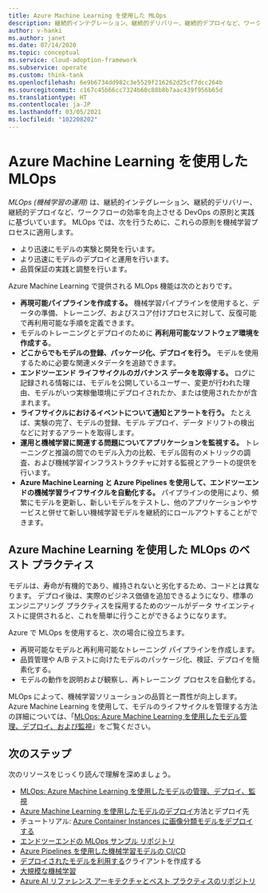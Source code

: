 ```yaml
---
title: Azure Machine Learning を使用した MLOps
description: 継続的インテグレーション、継続的デリバリー、継続的デプロイなど、ワークフローの効率を向上させる MLOps の原則と実践について説明します。
author: v-hanki
ms.author: janet
ms.date: 07/14/2020
ms.topic: conceptual
ms.service: cloud-adoption-framework
ms.subservice: operate
ms.custom: think-tank
ms.openlocfilehash: 6e9b6734dd982c3e5529f216262d25cf7dcc264b
ms.sourcegitcommit: c167c45b66cc7324b60c88b8b7aac439f956b65d
ms.translationtype: HT
ms.contentlocale: ja-JP
ms.lasthandoff: 03/05/2021
ms.locfileid: "102208202"
---
```

# <a name="mlops-with-azure-machine-learning"></a>Azure Machine Learning を使用した MLOps

*MLOps (機械学習の運用)* は、継続的インテグレーション、継続的デリバリー、継続的デプロイなど、ワークフローの効率を向上させる DevOps の原則と実践に基づいています。 MLOps では、次を行うために、これらの原則を機械学習プロセスに適用します。

- より迅速にモデルの実験と開発を行います。
- より迅速にモデルのデプロイと運用を行います。
- 品質保証の実践と調整を行います。

Azure Machine Learning で提供される MLOps 機能は次のとおりです。

- **再現可能パイプラインを作成する。** 機械学習パイプラインを使用すると、データの準備、トレーニング、およびスコア付けプロセスに対して、反復可能で再利用可能な手順を定義できます。
- モデルのトレーニングとデプロイのために **再利用可能なソフトウェア環境を作成する**。
- **どこからでもモデルの登録、パッケージ化、デプロイを行う。** モデルを使用するために必要な関連メタデータを追跡できます。
- **エンドツーエンド ライフサイクルのガバナンス データを取得する。** ログに記録される情報には、モデルを公開しているユーザー、変更が行われた理由、モデルがいつ実稼働環境にデプロイされたか、または使用されたかが含まれます。
- **ライフサイクルにおけるイベントについて通知とアラートを行う。** たとえば、実験の完了、モデルの登録、モデル デプロイ、データ ドリフトの検出などに対するアラートを取得します。
- **運用と機械学習に関連する問題についてアプリケーションを監視する。** トレーニングと推論の間でのモデル入力の比較、モデル固有のメトリックの調査、および機械学習インフラストラクチャに対する監視とアラートの提供を行います。
- **Azure Machine Learning と Azure Pipelines を使用して、エンドツーエンドの機械学習ライフサイクルを自動化する。** パイプラインの使用により、頻繁にモデルを更新し、新しいモデルをテストし、他のアプリケーションやサービスと併せて新しい機械学習モデルを継続的にロールアウトすることができます。

## <a name="best-practices-for-mlops-with-azure-machine-learning"></a>Azure Machine Learning を使用した MLOps のベスト プラクティス

モデルは、寿命が有機的であり、維持されないと劣化するため、コードとは異なります。 デプロイ後は、実際のビジネス価値を追加できるようになり、標準のエンジニアリング プラクティスを採用するためのツールがデータ サイエンティストに提供されると、これを簡単に行うことができるようになります。

Azure で MLOps を使用すると、次の場合に役立ちます。

- 再現可能なモデルと再利用可能なトレーニング パイプラインを作成します。
- 品質管理や A/B テストに向けたモデルのパッケージ化、検証、デプロイを簡素化する。
- モデルの動作を説明および観察し、再トレーニング プロセスを自動化する。

MLOps によって、機械学習ソリューションの品質と一貫性が向上します。 Azure Machine Learning を使用して、モデルのライフサイクルを管理する方法の詳細については、「[MLOps: Azure Machine Learning を使用したモデル管理、デプロイ、および監視](/azure/machine-learning/concept-model-management-and-deployment)」をご覧ください。

## <a name="next-steps"></a>次のステップ

次のリソースをじっくり読んで理解を深めましょう。

- [MLOps: Azure Machine Learning を使用したモデルの管理、デプロイ、監視](/azure/machine-learning/concept-model-management-and-deployment)
- [Azure Machine Learning を使用したモデルのデプロイ](/azure/machine-learning/how-to-deploy-and-where)方法とデプロイ先
- チュートリアル: [Azure Container Instances に画像分類モデルをデプロイする](/azure/machine-learning/tutorial-deploy-models-with-aml)
- [エンドツーエンドの MLOps サンプル リポジトリ](https://github.com/microsoft/MLOps)
- [Azure Pipelines を使用した機械学習モデルの CI/CD](/azure/devops/pipelines/targets/azure-machine-learning)
- [デプロイされたモデルを利用する](/azure/machine-learning/how-to-consume-web-service)クライアントを作成する
- [大規模な機械学習](/azure/architecture/data-guide/big-data/machine-learning-at-scale)
- [Azure AI リファレンス アーキテクチャとベスト プラクティスのリポジトリ](https://github.com/microsoft/AI)
